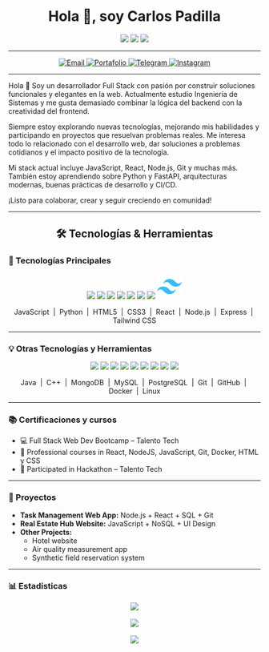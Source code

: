 <h1 align="center">Hola 👋, soy Carlos Padilla</h1>
<p align="center">
  <img src="https://readme-typing-svg.herokuapp.com/?color=FFFF&lines=Full+Stack+Web+Developer;Estudiante+de+Ingenieria+de+Sistemas&center=true&width=500&height=40">
  <img src="https://readme-typing-svg.herokuapp.com/?size=15&color=&pause=15000&lines=JavaScript+|+NodeJS+|+Express+|+JWT+|+DB&center=true&width=500&height=40">
  <img src="https://readme-typing-svg.herokuapp.com/?size=15&color=00FF99&pause=15000&lines=TypeScript+|+HTML+|+CSS+|+React+|+Tailwind&center=true&width=500&height=40">
</p>

---
<p>
<p align="center">
  <a href="mailto:carlosfpm-@hotmail.com" target="_blank">
    <img src="https://img.shields.io/badge/Email-D14836?style=for-the-badge&logo=gmail&logoColor=white" alt="Email" />
  </a>
  <a href="https://carlospad08.github.io/portafolio-personal-cfpm/" target="_blank">
    <img src="https://img.shields.io/badge/Portafolio-000000?style=for-the-badge&logo=vercel&logoColor=white" alt="Portafolio" />
  </a>
  <a href="https://t.me/carp_mesa" target="_blank">
    <img src="https://img.shields.io/badge/Telegram-2CA5E0?style=for-the-badge&logo=telegram&logoColor=white" alt="Telegram" />
  </a>
  <a href="https://instagram.com/carp_mesa" target="_blank">
    <img src="https://img.shields.io/badge/Instagram-E4405F?style=for-the-badge&logo=instagram&logoColor=white" alt="Instagram" />
  </a>
</p>

---

Hola 👋 Soy un desarrollador Full Stack con pasión por construir soluciones funcionales y elegantes en la web. Actualmente estudio Ingeniería de Sistemas y me gusta demasiado combinar la lógica del backend con la creatividad del frontend.

Siempre estoy explorando nuevas tecnologías, mejorando mis habilidades y participando en proyectos que resuelvan problemas reales. Me interesa todo lo relacionado con el desarrollo web, dar soluciones a problemas cotidianos y el impacto positivo de la tecnología.

Mi stack actual incluye JavaScript, React, Node.js, Git y muchas más. También estoy aprendiendo sobre Python y FastAPI, arquitecturas modernas, buenas prácticas de desarrollo y CI/CD.

¡Listo para colaborar, crear y seguir creciendo en comunidad!


---

<h2 align=center> 
  🛠️ Tecnologías & Herramientas
</h2>

### 🚀 Tecnologías Principales

<p align="center">
  <img src="https://cdn.jsdelivr.net/gh/devicons/devicon/icons/javascript/javascript-original.svg" width="50" />
  <img src="https://cdn.jsdelivr.net/gh/devicons/devicon/icons/python/python-original.svg" width="50" />
  <img src="https://cdn.jsdelivr.net/gh/devicons/devicon/icons/html5/html5-original.svg" width="50" />
  <img src="https://cdn.jsdelivr.net/gh/devicons/devicon/icons/css3/css3-original.svg" width="50" />
  <img src="https://cdn.jsdelivr.net/gh/devicons/devicon/icons/react/react-original.svg" width="50" />
  <img src="https://cdn.jsdelivr.net/gh/devicons/devicon/icons/nodejs/nodejs-original.svg" width="50" />
  <img src="https://cdn.jsdelivr.net/gh/devicons/devicon/icons/express/express-original.svg" width="50" />
  <img src="https://raw.githubusercontent.com/devicons/devicon/master/icons/tailwindcss/tailwindcss-plain.svg" width="50" />
</p>

<p align="center">
  JavaScript &nbsp;|&nbsp;
  Python &nbsp;|&nbsp;
  HTML5 &nbsp;|&nbsp;
  CSS3 &nbsp;|&nbsp;
  React &nbsp;|&nbsp;
  Node.js &nbsp;|&nbsp;
  Express &nbsp;|&nbsp;
  Tailwind CSS
</p>

---

### 💡 Otras Tecnologías y Herramientas

<p align="center">
  <img src="https://cdn.jsdelivr.net/gh/devicons/devicon/icons/java/java-original.svg" width="50" />
  <img src="https://cdn.jsdelivr.net/gh/devicons/devicon/icons/cplusplus/cplusplus-original.svg" width="50" />
  <img src="https://cdn.jsdelivr.net/gh/devicons/devicon/icons/mongodb/mongodb-original.svg" width="50" />
  <img src="https://cdn.jsdelivr.net/gh/devicons/devicon/icons/mysql/mysql-original.svg" width="50" />
  <img src="https://cdn.jsdelivr.net/gh/devicons/devicon/icons/postgresql/postgresql-original.svg" width="50" />
  <img src="https://cdn.jsdelivr.net/gh/devicons/devicon/icons/git/git-original.svg" width="50" />
  <img src="https://cdn.jsdelivr.net/gh/devicons/devicon/icons/github/github-original.svg" width="50" />
  <img src="https://cdn.jsdelivr.net/gh/devicons/devicon/icons/docker/docker-original.svg" width="50" />
  <img src="https://cdn.jsdelivr.net/gh/devicons/devicon/icons/linux/linux-original.svg" width="50" />
</p>

<p align="center">
  Java &nbsp;|&nbsp;
  C++ &nbsp;|&nbsp;
  MongoDB &nbsp;|&nbsp;
  MySQL &nbsp;|&nbsp;
  PostgreSQL &nbsp;|&nbsp;
  Git &nbsp;|&nbsp;
  GitHub &nbsp;|&nbsp;
  Docker &nbsp;|&nbsp;
  Linux
</p>

---

### 📚 Certificaciones y cursos

- 💻 Full Stack Web Dev Bootcamp – Talento Tech  
- 🔁 Professional courses in React, NodeJS, JavaScript, Git, Docker, HTML y CSS
- 🧠 Participated in Hackathon – Talento Tech

---

### 🔨 Proyectos

- **Task Management Web App:** Node.js + React + SQL + Git  
- **Real Estate Hub Website:** JavaScript + NoSQL + UI Design  
- **Other Projects:**  
  - Hotel website  
  - Air quality measurement app  
  - Synthetic field reservation system  

---

### 📊 Estadisticas

<p align="center">
  <img height="180em" src="https://github-readme-stats.vercel.app/api?username=CarlosPad08&show_icons=true&theme=radical&include_all_commits=true&count_private=true"/>
</p>

<p align=center>
  <img height="180em" src="https://github-readme-stats.vercel.app/api/top-langs/?username=CarlosPad08&layout=compact&langs_count=8&theme=radical"/>
</p>

<p align="center">
  <img src="https://github-readme-streak-stats.herokuapp.com/?user=CarlosPad08&theme=radical"/>
</p>
